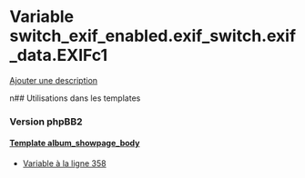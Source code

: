 # Variable switch_exif_enabled.exif_switch.exif_data.EXIFc1
[Ajouter une description](https://fa-tvars.appspot.com/switch_exif_enabled.exif_switch.exif_data.EXIFc1)

n## Utilisations dans les templates

### Version phpBB2

#### [Template album_showpage_body](subsilver/album_showpage_body.md)
* [Variable à la ligne 358](../subsilver/album_showpage_body.tpl#L358)